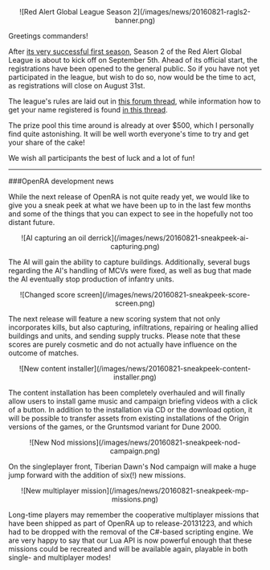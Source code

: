 <div style="text-align:center" markdown="1">
![Red Alert Global League Season 2](/images/news/20160821-ragls2-banner.png)
</div>

Greetings commanders!

After [its very successful first season](/news/ragl-season1-conclusion), Season 2 of the Red Alert Global League is about to kick off on September 5th. Ahead of its official start, the registrations have been opened to the general public. So if you have not yet participated in the league, but wish to do so, now would be the time to act, as registrations will close on August 31st.

The league's rules are laid out in [this forum thread](http://www.sleipnirstuff.com/forum/viewtopic.php?f=82&t=19750), while information how to get your name registered is found [in this thread](http://www.sleipnirstuff.com/forum/viewtopic.php?f=82&t=19734).

The prize pool this time around is already at over $500, which I personally find quite astonishing. It will be well worth everyone's time to try and get your share of the cake!

We wish all participants the best of luck and a lot of fun!

<hr/>
###OpenRA development news

While the next release of OpenRA is not quite ready yet, we would like to give you a sneak peek at what we have been up to in the last few months and some of the things that you can expect to see in the hopefully not too distant future.

<div style="text-align:center" markdown="1">
![AI capturing an oil derrick](/images/news/20160821-sneakpeek-ai-capturing.png)
</div>

The AI will gain the ability to capture buildings. Additionally, several bugs regarding the AI's handling of MCVs were fixed, as well as bug that made the AI eventually stop production of infantry units.

<div style="text-align:center" markdown="1">
![Changed score screen](/images/news/20160821-sneakpeek-score-screen.png)
</div>

The next release will feature a new scoring system that not only incorporates kills, but also capturing, infiltrations, repairing or healing allied buildings and units, and sending supply trucks. Please note that these scores are purely cosmetic and do not actually have influence on the outcome of matches.

<div style="text-align:center" markdown="1">
![New content installer](/images/news/20160821-sneakpeek-content-installer.png)
</div>

The content installation has been completely overhauled and will finally allow users to install game music and campaign briefing videos with a click of a button. In addition to the installation via CD or the download option, it will be possible to transfer assets from existing installations of the Origin versions of the games, or the Gruntsmod variant for Dune 2000.

<div style="text-align:center" markdown="1">
![New Nod missions](/images/news/20160821-sneakpeek-nod-campaign.png)
</div>

On the singleplayer front, Tiberian Dawn's Nod campaign will make a huge jump forward with the addition of six(!) new missions.

<div style="text-align:center" markdown="1">
![New multiplayer mission](/images/news/20160821-sneakpeek-mp-missions.png)
</div>

Long-time players may remember the cooperative multiplayer missions that have been shipped as part of OpenRA up to release-20131223, and which had to be dropped with the removal of the C#-based scripting engine. We are very happy to say that our Lua API is now powerful enough that these missions could be recreated and will be available again, playable in both single- and multiplayer modes!
